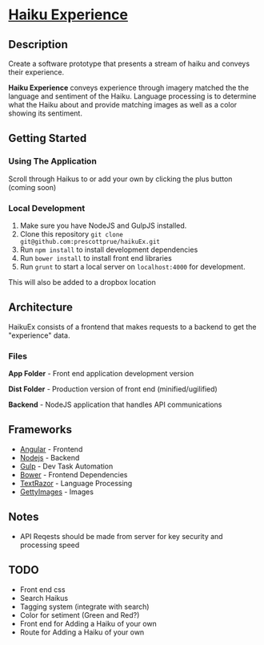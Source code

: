 # [Haiku Experience](http://github.com/prescottprue/haikuEx)

## Description
Create a software prototype that presents a stream of haiku and conveys their experience.

**Haiku Experience** conveys experience through imagery matched the the language and sentiment of the Haiku. Language processing is to determine what the Haiku about and provide matching images as well as a color showing its sentiment.

## Getting Started

### Using The Application

Scroll through Haikus to or add your own by clicking the plus button (coming soon)

### Local Development

1. Make sure you have NodeJS and GulpJS installed.
2. Clone this repository `git clone git@github.com:prescottprue/haikuEx.git`
3. Run `npm install` to install development dependencies
4. Run `bower install` to install front end libraries
5. Run `grunt` to start a local server on `localhost:4000` for development.

This will also be added to a dropbox location

## Architecture
HaikuEx consists of a frontend that makes requests to a backend to get the "experience" data.

### Files
**App Folder** - Front end application development version

**Dist Folder** - Production version of front end (minified/ugilified)

**Backend** - NodeJS application that handles API communications

## Frameworks
* [Angular](angularjs.org) - Frontend
* [Nodejs]() - Backend
* [Gulp](http://gulpjs.com) - Dev Task Automation
* [Bower]() - Frontend Dependencies
* [TextRazor](http://textrazor.com) - Language Processing
* [GettyImages]() - Images

## Notes
* API Reqests should be made from server for key security and processing speed

## TODO
* Front end css
* Search Haikus
* Tagging system (integrate with search)
* Color for setiment (Green and Red?)
* Front end for Adding a Haiku of your own
* Route for Adding a Haiku of your own
